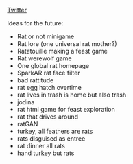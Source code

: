 [Twitter](https://twitter.com/alg0rat)

Ideas for the future:
- Rat or not minigame
- Rat lore (one universal rat mother?)
- Ratatouille making a feast game
- Rat werewolf game
- One global rat homepage
- SparkAR rat face filter
- bad rattitude
- rat egg hatch overtime
- rat lives in trash is home but also trash
- jodina
- rat html game for feast exploration
- rat that drives around
- ratGAN
- turkey, all feathers are rats
- rats disguised as entree
- rat dinner all rats
- hand turkey but rats
